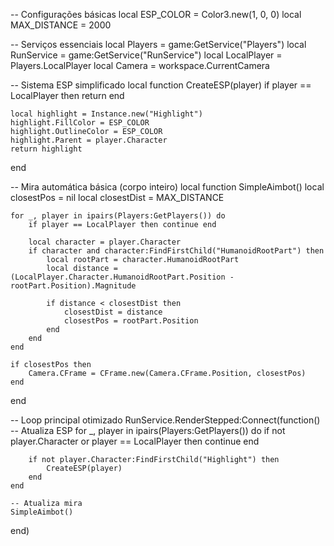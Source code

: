-- Configurações básicas
local ESP_COLOR = Color3.new(1, 0, 0)
local MAX_DISTANCE = 2000

-- Serviços essenciais
local Players = game:GetService("Players")
local RunService = game:GetService("RunService")
local LocalPlayer = Players.LocalPlayer
local Camera = workspace.CurrentCamera

-- Sistema ESP simplificado
local function CreateESP(player)
    if player == LocalPlayer then return end
    
    local highlight = Instance.new("Highlight")
    highlight.FillColor = ESP_COLOR
    highlight.OutlineColor = ESP_COLOR
    highlight.Parent = player.Character
    return highlight
end

-- Mira automática básica (corpo inteiro)
local function SimpleAimbot()
    local closestPos = nil
    local closestDist = MAX_DISTANCE

    for _, player in ipairs(Players:GetPlayers()) do
        if player == LocalPlayer then continue end

        local character = player.Character
        if character and character:FindFirstChild("HumanoidRootPart") then
            local rootPart = character.HumanoidRootPart
            local distance = (LocalPlayer.Character.HumanoidRootPart.Position - rootPart.Position).Magnitude
            
            if distance < closestDist then
                closestDist = distance
                closestPos = rootPart.Position
            end
        end
    end

    if closestPos then
        Camera.CFrame = CFrame.new(Camera.CFrame.Position, closestPos)
    end
end

-- Loop principal otimizado
RunService.RenderStepped:Connect(function()
    -- Atualiza ESP
    for _, player in ipairs(Players:GetPlayers()) do
        if not player.Character or player == LocalPlayer then continue end
        
        if not player.Character:FindFirstChild("Highlight") then
            CreateESP(player)
        end
    end

    -- Atualiza mira
    SimpleAimbot()
end)
